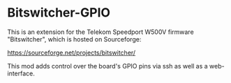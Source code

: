 Bitswitcher-GPIO
================

This is an extension for the Telekom Speedport W500V firmware "Bitswitcher",
which is hosted on Sourceforge:

https://sourceforge.net/projects/bitswitcher/

This mod adds control over the board's GPIO pins via ssh as well as a web-interface.
